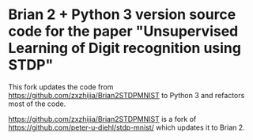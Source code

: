 # Brian 2 + Python 3 version source code for the paper "Unsupervised Learning of Digit recognition using STDP"

This fork updates the code from https://github.com/zxzhijia/Brian2STDPMNIST to Python 3 and refactors most of the code.

https://github.com/zxzhijia/Brian2STDPMNIST is a fork of https://github.com/peter-u-diehl/stdp-mnist/ which updates it to Brian 2.
